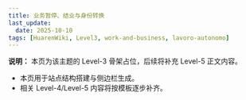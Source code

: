 ```yaml
---
title: 业务暂停、结业与身份转换
last_update:
  date: 2025-10-10
tags: [HuarenWiki, Level3, work-and-business, lavoro-autonomo]
---
```

**说明：** 本页为该主题的 Level-3 骨架占位，后续将补充 Level-5 正文内容。

- 本页用于站点结构搭建与侧边栏生成。
- 相关 Level-4/Level-5 内容将按模板逐步补齐。
